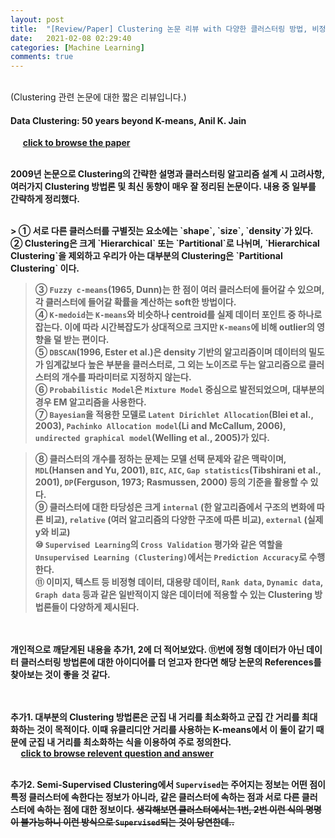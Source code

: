 ```yaml
---
layout: post
title:  "[Review/Paper] Clustering 논문 리뷰 with 다양한 클러스터링 방법, 비정형 데이터 클러스터링 관련"
date:   2021-02-08 02:29:40
categories: [Machine Learning]
comments: true
---
```

<br>
(Clustering 관련 논문에 대한 짧은 리뷰입니다.)

#### Data Clustering: 50 years beyond K-means, Anil K. Jain 
&nbsp;&nbsp;&nbsp;&nbsp;&nbsp;<b>[click to browse the paper][paper-1] 
<br><br>

2009년 논문으로 Clustering의 간략한 설명과 클러스터링 알고리즘 설계 시 고려사항, 여러가지 Clustering 방법론 및 최신 동향이 매우 잘 정리된 논문이다. 내용 중 일부를 간략하게 정리했다.

<br>
> ① 서로 다른 클러스터를 구별짓는 요소에는 `shape`, `size`, `density`가 있다. <br>
② Clustering은 크게 `Hierarchical` 또는 `Partitional`로 나뉘며, `Hierarchical Clustering`을 제외하고 우리가 아는 대부분의 Clustering은 `Partitional Clustering` 이다. <br>

> ③ `Fuzzy c-means`(1965, Dunn)는 한 점이 여러 클러스터에 들어갈 수 있으며, 각 클러스터에 들어갈 확률을 계산하는 soft한 방법이다. <br>
④ `K-medoid`는 `K-means`와 비슷하나 centroid를 실제 데이터 포인트 중 하나로 잡는다. 이에 따라 시간복잡도가 상대적으로 크지만 `K-means`에 비해 outlier의 영향을 덜 받는 편이다. <br>
⑤ `DBSCAN`(1996, Ester et al.)은 density 기반의 알고리즘이며 데이터의 밀도가 임계값보다 높은 부분을 클러스터로, 그 외는 노이즈로 두는 알고리즘으로 클러스터의 개수를 파라미터로 지정하지 않는다. <br>
⑥ `Probabilistic Model`은 `Mixture Model` 중심으로 발전되었으며, 대부분의 경우 EM 알고리즘을 사용한다. <br>
⑦ `Bayesian`을 적용한 모델로 `Latent Dirichlet Allocation`(Blei et al., 2003), `Pachinko Allocation model`(Li and McCallum, 2006), `undirected graphical model`(Welling et al., 2005)가 있다. <br>

> ⑧ 클러스터의 개수를 정하는 문제는 모델 선택 문제와 같은 맥락이며, `MDL`(Hansen and Yu, 2001), `BIC`, `AIC`, `Gap statistics`(Tibshirani et al., 2001), `DP`(Ferguson, 1973; Rasmussen, 2000) 등의 기준을 활용할 수 있다. <br>
⑨ 클러스터에 대한 타당성은 크게 `internal` (한 알고리즘에서 구조의 변화에 따른 비교), `relative` (여러 알고리즘의 다양한 구조에 따른 비교), `external` (실제 y와 비교) <br>
⑩ `Supervised Learning`의 `Cross Validation` 평가와 같은 역할을 `Unsupervised Learning (Clustering)`에서는 `Prediction Accuracy`로 수행한다. <br>
⑪ 이미지, 텍스트 등 비정형 데이터, 대용량 데이터, `Rank data`, `Dynamic data`, `Graph data` 등과 같은 일반적이지 않은 데이터에 적용할 수 있는 Clustering 방법론들이 다양하게 제시된다.

<br><br>
개인적으로 깨닫게된 내용을 추가1, 2에 더 적어보았다. ⑪번에 정형 데이터가 아닌 데이터 클러스터링 방법론에 대한 아이디어를 더 얻고자 한다면 해당 논문의 References를 찾아보는 것이 좋을 것 같다.

<br><br>
<b> 추가1. 대부분의 Clustering 방법론은 군집 내 거리를 최소화하고 군집 간 거리를 최대화하는 것이 목적이다. 이때 유클리디안 거리를 사용하는 K-means에서 이 둘이 같기 때문에 군집 내 거리를 최소화하는 식을 이용하여 주로 정의한다. <br>
&nbsp;&nbsp;&nbsp;&nbsp;&nbsp;[click to browse relevent question and answer][stackoverflow-1] 
<br><br>

<b> 추가2. Semi-Supervised Clustering에서 `Supervised`는 주어지는 정보는 어떤 점이 특정 클러스터에 속한다는 정보가 아니라, 같은 클러스터에 속하는 점과 서로 다른 클러스터에 속하는 점에 대한 정보이다. ~~생각해보면 클러스터에서는 1번, 2번 이런 식의 명명이 불가능하니 이런 방식으로 `Supervised`되는 것이 당연한데..~~




[paper-1]: https://www.sciencedirect.com/science/article/pii/S0167865509002323?via%3Dihub

[stackoverflow-1]: https://www.notion.so/K-means-clustering-64b4c9877c6140578c0cc70f3482e05c